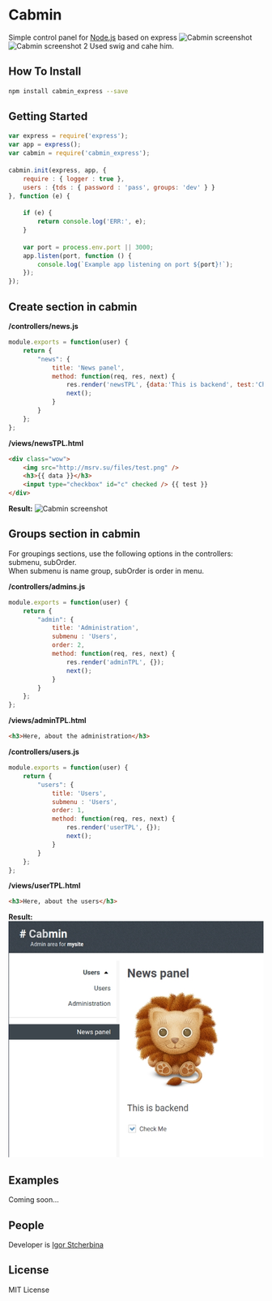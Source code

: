 # Cabmin
Simple control panel for [Node.js](http://nodejs.org) based on express
![Cabmin screenshot](http://msrv.su/files/screen.png)
![Cabmin screenshot 2](http://msrv.su/files/screen2.png) 
Used swig and cahe him.
    

## How To Install   
```bash
npm install cabmin_express --save
```

   


## Getting Started

```js
var express = require('express');
var app = express();
var cabmin = require('cabmin_express');

cabmin.init(express, app, {
	require : { logger : true },
	users : {tds : { password : 'pass', groups: 'dev' } }
}, function (e) {

	if (e) {
		return console.log('ERR:', e);
	}

	var port = process.env.port || 3000;
	app.listen(port, function () {
		console.log(`Example app listening on port ${port}!`);
	});
});

```

## Create section in cabmin
 
**/controllers/news.js**   
   
```js
module.exports = function(user) { 
    return {
        "news": {
            title: 'News panel',
            method: function(req, res, next) {
                res.render('newsTPL', {data:'This is backend', test:'Check Me'});
                next();
            }
        }
    };
};
```
   
**/views/newsTPL.html**

```html
<div class="wow">
    <img src="http://msrv.su/files/test.png" />
    <h3>{{ data }}</h3>
    <input type="checkbox" id="c" checked /> {{ test }}
</div>
```
   
**Result:**
![Cabmin screenshot](http://msrv.su/files/totem.png)

## Groups section in cabmin
For groupings sections, use the following options in the controllers: submenu, subOrder.  
When submenu is name group, subOrder is order in menu.

**/controllers/admins.js**  
   
```js
module.exports = function(user) {
    return {
        "admin": {
            title: 'Administration',
            submenu : 'Users',
            order: 2,
            method: function(req, res, next) {
                res.render('adminTPL', {});
                next();
            }
        }
    };
};
```

**/views/adminTPL.html**

```html
<h3>Here, about the administration</h3>
```

**/controllers/users.js**  
   
```js
module.exports = function(user) {
    return {
        "users": {
            title: 'Users',
            submenu : 'Users',
            order: 1,
            method: function(req, res, next) {
                res.render('userTPL', {});
                next();
            }
        }
    };
};
```

**/views/userTPL.html**

```html
<h3>Here, about the users</h3>
```

**Result:**
![Cabmin screenshot](https://raw.githubusercontent.com/mirrr/cabmin/master/cb-public/img/submenu.jpg)

## Examples
Coming soon...
   
   
## People

Developer is [Igor Stcherbina](https://github.com/eagle7410)
   


## License
   
MIT License
